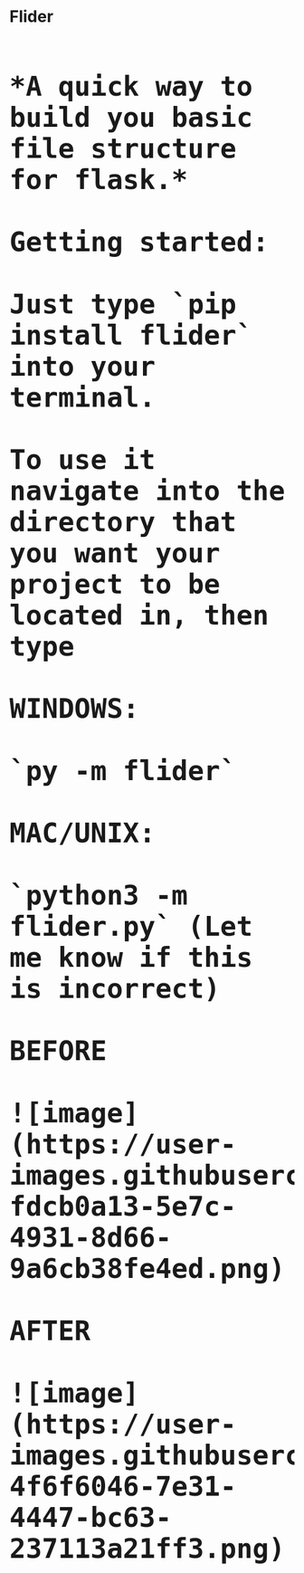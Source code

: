 **<h1>Flider<h1>**

	*A quick way to build you basic file structure for flask.*
	
	Getting started:
	
	Just type `pip install flider` into your terminal.
	
	To use it navigate into the directory that you want your project to be located in, then type
	
	WINDOWS:
	
	`py -m flider`
	
	MAC/UNIX:
	
	`python3 -m flider.py` (Let me know if this is incorrect)
	
	BEFORE
	
	![image](https://user-images.githubusercontent.com/48308407/129117646-fdcb0a13-5e7c-4931-8d66-9a6cb38fe4ed.png)

	AFTER
	
	![image](https://user-images.githubusercontent.com/48308407/129117680-4f6f6046-7e31-4447-bc63-237113a21ff3.png)
